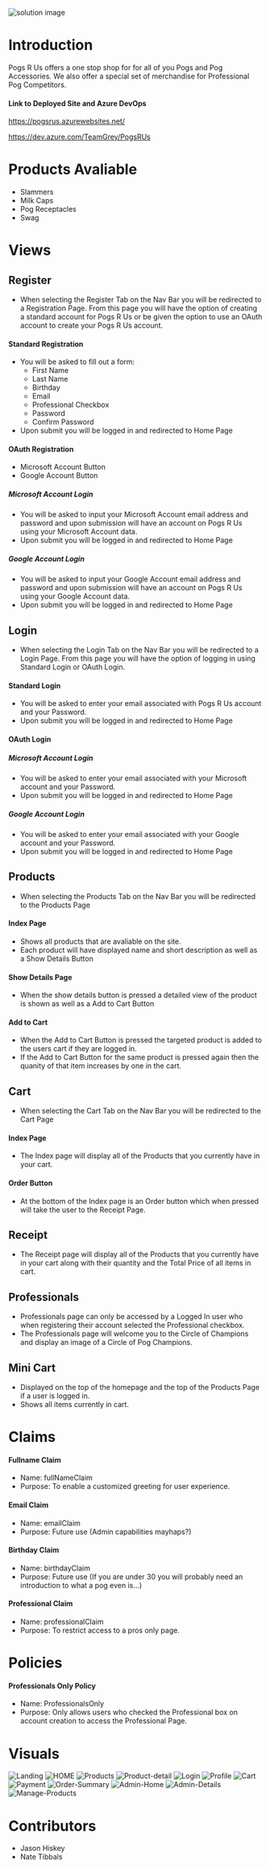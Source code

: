 ![solution image](./Graphics/Logo.png)
# Introduction 
Pogs R Us offers a one stop shop for for all of you Pogs and Pog Accessories. We also offer a special set of merchandise for Professional Pog Competitors.

#### Link to Deployed Site and Azure DevOps

https://pogsrus.azurewebsites.net/

https://dev.azure.com/TeamGrey/PogsRUs

# Products Avaliable
- Slammers
- Milk Caps
- Pog Receptacles
- Swag

# Views

## Register

- When selecting the Register Tab on the Nav Bar you will be redirected to a Registration Page. From this page you will have the option of creating a standard account for Pogs R Us or be given the option to use an OAuth account to create your Pogs R Us account. 

#### Standard Registration

- You will be asked to fill out a form:
  - First Name
  - Last Name
  - Birthday
  - Email
  - Professional Checkbox
  - Password
  - Confirm Password
- Upon submit you will be logged in and redirected to Home Page

#### OAuth Registration

- Microsoft Account Button
- Google Account Button

##### Microsoft Account Login
  - You will be asked to input your Microsoft Account email address and password and upon submission will have an account on Pogs R Us using your Microsoft Account data. 
- Upon submit you will be logged in and redirected to Home Page
##### Google Account Login
  - You will be asked to input your Google Account email address and password and upon submission will have an account on Pogs R Us using your Google Account data. 
- Upon submit you will be logged in and redirected to Home Page
## Login

- When selecting the Login Tab on the Nav Bar you will be redirected to a Login Page. From this page you will have the option of logging in using Standard Login or OAuth Login.

#### Standard Login

- You will be asked to enter your email associated with Pogs R Us account and your Password.
- Upon submit you will be logged in and redirected to Home Page

#### OAuth Login

##### Microsoft Account Login

- You will be asked to enter your email associated with your Microsoft account and your Password.
- Upon submit you will be logged in and redirected to Home Page

##### Google Account Login

- You will be asked to enter your email associated with your Google account and your Password.
- Upon submit you will be logged in and redirected to Home Page

## Products

- When selecting the Products Tab on the Nav Bar you will be redirected to the Products Page

#### Index Page
- Shows all products that are avaliable on the site.
- Each product will have displayed name and short description as well as a Show Details Button
#### Show Details Page
- When the show details button is pressed a detailed view of the product is shown as well as a Add to Cart Button
#### Add to Cart
- When the Add to Cart Button is pressed the targeted product is added to the users cart if they are logged in.
- If the Add to Cart Button for the same product is pressed again then the quanity of that item increases by one in the cart.
## Cart
- When selecting the Cart Tab on the Nav Bar you will be redirected to the Cart Page
#### Index Page
- The Index page will display all of the Products that you currently have in your cart.
#### Order Button
- At the bottom of the Index page is an Order button which when pressed will take the user to the Receipt Page.
## Receipt
- The Receipt page will display all of the Products that you currently have in your cart along with their quantity and the Total Price of all items in cart.

## Professionals
- Professionals page can only be accessed by a Logged In user who when registering their account selected the Professional checkbox.
- The Professionals page will welcome you to the Circle of Champions and display an image of a Circle of Pog Champions.
## Mini Cart
- Displayed on the top of the homepage and the top of the Products Page if a user is logged in.
- Shows all items currently in cart.



# Claims
#### Fullname Claim
- Name: fullNameClaim
- Purpose: To enable a customized greeting for user experience.

#### Email Claim
- Name: emailClaim
- Purpose: Future use (Admin capabilities mayhaps?)

#### Birthday Claim
- Name: birthdayClaim
- Purpose: Future use (If you are under 30 you will probably need an introduction to what a pog even is...)

#### Professional Claim
- Name: professionalClaim
- Purpose: To restrict access to a pros only page.

# Policies

#### Professionals Only Policy
- Name: ProfessionalsOnly
- Purpose: Only allows users who checked the Professional box on account creation to access the Professional Page.

# Visuals

![Landing](./Graphics/landing.PNG)
![HOME](./Graphics/Home.PNG)
![Products](./Graphics/products.PNG)
![Product-detail](./Graphics/product-detail.PNG)
![Login](./Graphics/login.PNG)
![Profile](./Graphics/profile.PNG)
![Cart](./Graphics/cart.PNG)
![Payment](./Graphics/payment.PNG)
![Order-Summary](./Graphics/Order-summary.PNG)
![Admin-Home](./Graphics/admin-login.PNG)
![Admin-Details](./Graphics/admin-details-view.PNG)
![Manage-Products](./Graphics/Manage-products.PNG)



# Contributors
- Jason Hiskey
- Nate Tibbals






